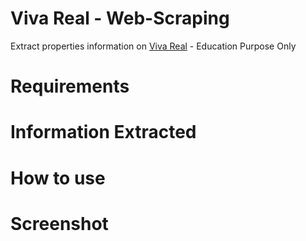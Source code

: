 # Viva Real - Web-Scraping
Extract properties information on [Viva Real](https://www.vivareal.com.br/venda/ceara/fortaleza/) - Education Purpose Only

# Requirements

# Information Extracted

# How to use

# Screenshot

